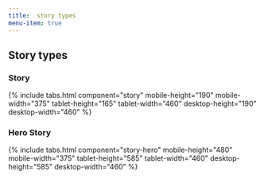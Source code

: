 ```yaml
---
title:  story types
menu-item: true
---
```


## Story types

### Story

{% include tabs.html component="story" mobile-height="190" mobile-width="375" tablet-height="165" tablet-width="460" desktop-height="190" desktop-width="460" %}

### Hero Story

{% include tabs.html component="story-hero" mobile-height="480" mobile-width="375" tablet-height="585" tablet-width="460" desktop-height="585" desktop-width="460" %}